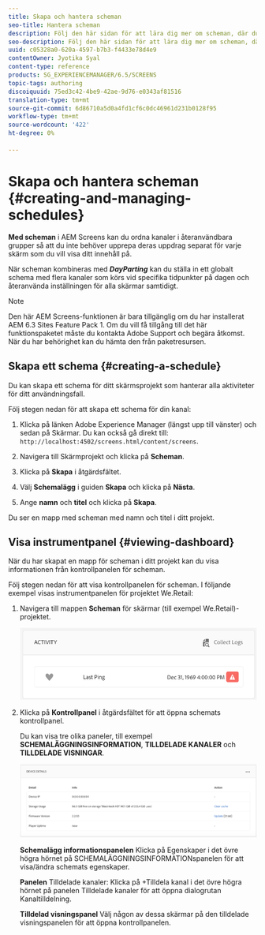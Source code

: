 ```yaml
---
title: Skapa och hantera scheman
seo-title: Hantera scheman
description: Följ den här sidan för att lära dig mer om scheman, där du kan ordna kanaler i återanvändbara grupper så att du inte behöver upprepa deras uppdrag separat för varje skärm där du vill visa ditt innehåll.
seo-description: Följ den här sidan för att lära dig mer om scheman, där du kan ordna kanaler i återanvändbara grupper så att du inte behöver upprepa deras uppdrag separat för varje skärm där du vill visa ditt innehåll.
uuid: c05328a0-620a-4597-b7b3-f4433e78d4e9
contentOwner: Jyotika Syal
content-type: reference
products: SG_EXPERIENCEMANAGER/6.5/SCREENS
topic-tags: authoring
discoiquuid: 75ed3c42-4be9-42ae-9d76-e0343af81516
translation-type: tm+mt
source-git-commit: 6d86710a5d0a4fd1cf6c0dc46961d231b0128f95
workflow-type: tm+mt
source-wordcount: '422'
ht-degree: 0%

---
```



# Skapa och hantera scheman {#creating-and-managing-schedules}

**Med scheman** i AEM Screens kan du ordna kanaler i återanvändbara grupper så att du inte behöver upprepa deras uppdrag separat för varje skärm som du vill visa ditt innehåll på.

När scheman kombineras med ***DayParting*** kan du ställa in ett globalt schema med flera kanaler som körs vid specifika tidpunkter på dagen och återanvända inställningen för alla skärmar samtidigt.

>[!NOTE]
>
>Den här AEM Screens-funktionen är bara tillgänglig om du har installerat AEM 6.3 Sites Feature Pack 1. Om du vill få tillgång till det här funktionspaketet måste du kontakta Adobe Support och begära åtkomst. När du har behörighet kan du hämta den från paketresursen.

## Skapa ett schema {#creating-a-schedule}

Du kan skapa ett schema för ditt skärmsprojekt som hanterar alla aktiviteter för ditt användningsfall.

Följ stegen nedan för att skapa ett schema för din kanal:

1. Klicka på länken Adobe Experience Manager (längst upp till vänster) och sedan på Skärmar. Du kan också gå direkt till: `http://localhost:4502/screens.html/content/screens`.
1. Navigera till Skärmprojekt och klicka på **Scheman**.
1. Klicka på **Skapa** i åtgärdsfältet.
1. Välj **Schemalägg** i guiden **Skapa** och klicka på **Nästa**.

1. Ange **namn** och **titel** och klicka på **Skapa**.

Du ser en mapp med scheman med namn och titel i ditt projekt.


## Visa instrumentpanel {#viewing-dashboard}

När du har skapat en mapp för scheman i ditt projekt kan du visa informationen från kontrollpanelen för scheman.

Följ stegen nedan för att visa kontrollpanelen för scheman. I följande exempel visas instrumentpanelen för projektet We.Retail:

1. Navigera till mappen **Scheman** för skärmar (till exempel We.Retail)-projektet.

   ![chlimage_1](assets/chlimage_1.png)

1. Klicka på **Kontrollpanel** i åtgärdsfältet för att öppna schemats kontrollpanel.

   Du kan visa tre olika paneler, till exempel **SCHEMALÄGGNINGSINFORMATION**, **TILLDELADE KANALER** och **TILLDELADE VISNINGAR**.

   ![chlimage_1-1](assets/chlimage_1-1.png)

   **Schemalägg informationspanelen** Klicka på Egenskaper i det övre högra hörnet på SCHEMALÄGGNINGSINFORMATIONspanelen för att visa/ändra schemats egenskaper.

   **Panelen** Tilldelade kanaler: Klicka på +Tilldela kanal i det övre högra hörnet på panelen Tilldelade kanaler för att öppna dialogrutan Kanaltilldelning.

   **Tilldelad visningspanel** Välj någon av dessa skärmar på den tilldelade visningspanelen för att öppna kontrollpanelen.

